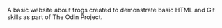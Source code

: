 
A basic website about frogs created to demonstrate basic HTML and Git skills as part of The Odin Project.
